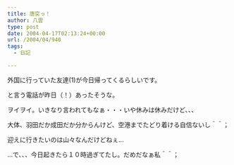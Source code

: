 ```yaml
---
title: 唐突っ！
author: 八雲
type: post
date: 2004-04-17T02:13:24+00:00
url: /2004/04/940
tags:
  - 日記

---
```

外国に行っていた友達(1)が今日帰ってくるらしいです。
  
と言う電話が昨日（！）あったそうな。
  
ヲイヲイ。いきなり言われてもなぁ・・・いや休みは休みだけど、、、
  
大体、羽田だか成田だか分からんけど、空港までたどり着ける自信ないし＾＾；
  
迎えに行きたいのは山々なんだけどねぇ…

…で、、、今日起きたら１０時過ぎてたし。だめだなぁ私＾＾；
